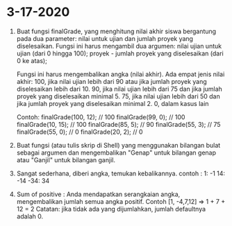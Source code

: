 # 3-17-2020

1. Buat fungsi finalGrade, yang menghitung nilai akhir siswa bergantung pada dua parameter: nilai untuk ujian dan jumlah proyek yang diselesaikan.
   Fungsi ini harus mengambil dua argumen: nilai ujian untuk ujian (dari 0 hingga 100); proyek - jumlah proyek yang diselesaikan (dari 0 ke atas);

   Fungsi ini harus mengembalikan angka (nilai akhir). Ada empat jenis nilai akhir:
   100, jika nilai ujian lebih dari 90 atau jika jumlah proyek yang diselesaikan lebih dari 10.
   90, jika nilai ujian lebih dari 75 dan jika jumlah proyek yang diselesaikan minimal 5.
   75, jika nilai ujian lebih dari 50 dan jika jumlah proyek yang diselesaikan minimal 2.
   0, dalam kasus lain

   Contoh:
   finalGrade(100, 12); // 100
   finalGrade(99, 0); // 100
   finalGrade(10, 15); // 100
   finalGrade(85, 5); // 90
   finalGrade(55, 3); // 75
   finalGrade(55, 0); // 0
   finalGrade(20, 2); // 0

2. Buat fungsi (atau tulis skrip di Shell) yang menggunakan bilangan bulat sebagai argumen dan mengembalikan "Genap" untuk bilangan genap atau "Ganjil" untuk bilangan ganjil.

3. Sangat sederhana, diberi angka, temukan kebalikannya.
   contoh :
   1: -1
   14: -14
   -34: 34

4. Sum of positive :
   Anda mendapatkan serangkaian angka, mengembalikan jumlah semua angka positif.
   Contoh [1, -4,7,12] => 1 + 7 + 12 = 2
   Catatan: jika tidak ada yang dijumlahkan, jumlah defaultnya adalah 0.
